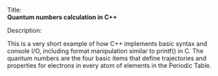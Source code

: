 Title:<br/>
<b>Quantum numbers calculation in C++</b>

Description:<br/>
<p>This is a very short example of how C++ implements basic syntax and console I/O, including format manipulation similar to printf() in C. The quantum numbers are the four basic items that define trajectories and properties for electrons in every atom of elements in the Periodic Table.
